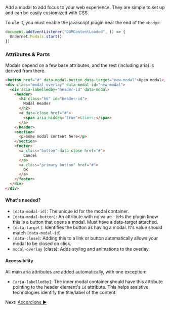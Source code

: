 Add a modal to add focus to your web experience. They are simple to set up and can be easily customized with CSS.

To use it, you must enable the javascript plugin near the end of the `<body>`:

```js
document.addEventListener("DOMContentLoaded", () => {
  Undernet.Modals.start()
})
```

### Attributes & Parts

Modals depend on a few base attributes, and the rest (including aria) is derived from there.

```html
<button href="#" data-modal-button data-target="new-modal">Open modal</button>
<div class="modal-overlay" data-modal-id="new-modal">
  <div aria-labelledby="header-id" data-modal>
    <header>
      <h2 class="h6" id="header-id">
        Modal Header
      </h2>
      <a data-close href="#">
        <span aria-hidden="true">&times;</span>
      </a>
    </header>
    <section>
      <p>Some modal content here</p>
    </section>
    <footer>
      <a class="button" data-close href="#">
        Cancel
      </a>
      <a class="primary button" href="#">
        OK
      </a>
    </footer>
  </div>
</div>
```

#### What's needed?
* `[data-modal-id]`: The unique id for the modal container.
* `[data-modal-button]`: An attribute with no value - lets the plugin know this is a button that opens a modal. Must have a data-target attached.
* `[data-target]`: Identifies the button as having a modal. It's value should match `[data-modal-id]`
* `[data-close]`: Adding this to a link or button automatically allows your modal to be closed on click.
* `modal-overlay` (class): Adds styling and animations to the overlay.

#### Accessibility
All main aria attributes are added automatically, with one exception:

* `[aria-labelledby]`: The inner modal container should have this attribute pointing to the header element's `id` attribute. This helps assistive technologies identify the title/label of the content.

Next: [Accordions ►](accordions)
